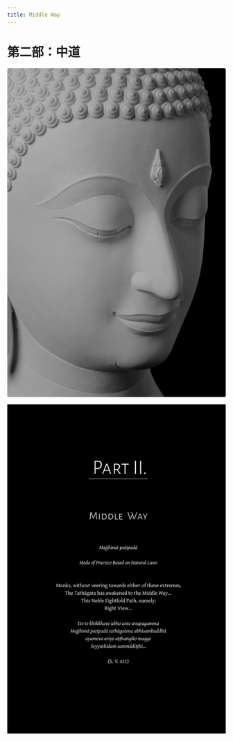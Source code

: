 ```yaml
---
title: Middle Way
---
```


# 第二部：中道

[![image](./includes/images/illustrations/part-2-buddha-trade.jpg)](https://buddhadhamma.github.io/includes/images/illustrations/part-2-buddha-trade.pdf)

[![image](./includes/images/opening-pages/middle-way-p1315.jpg)](https://buddhadhamma.github.io/includes/images/opening-pages/middle-way-p1315.pdf)